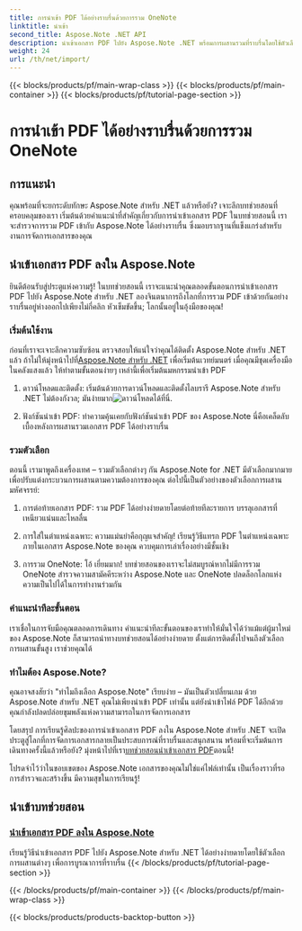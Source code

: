 ```yaml
---
title: การนำเข้า PDF ได้อย่างราบรื่นด้วยการรวม OneNote
linktitle: นำเข้า
second_title: Aspose.Note .NET API
description: นำเข้าเอกสาร PDF ไปยัง Aspose.Note .NET พร้อมการผสานรวมที่ราบรื่นโดยใช้ตัวเลือกการผสานที่หลากหลาย เรียนรู้ด้วยบทช่วยสอนทีละขั้นตอน รวมถึงการผสานรวม OneNote
weight: 24
url: /th/net/import/
---
```


{{< blocks/products/pf/main-wrap-class >}}
{{< blocks/products/pf/main-container >}}
{{< blocks/products/pf/tutorial-page-section >}}

# การนำเข้า PDF ได้อย่างราบรื่นด้วยการรวม OneNote


## การแนะนำ

คุณพร้อมที่จะยกระดับทักษะ Aspose.Note สำหรับ .NET แล้วหรือยัง? เจาะลึกบทช่วยสอนที่ครอบคลุมของเรา เริ่มต้นด้วยคำแนะนำที่สำคัญเกี่ยวกับการนำเข้าเอกสาร PDF ในบทช่วยสอนนี้ เราจะสำรวจการรวม PDF เข้ากับ Aspose.Note ได้อย่างราบรื่น ซึ่งมอบรากฐานที่แข็งแกร่งสำหรับงานการจัดการเอกสารของคุณ

## นำเข้าเอกสาร PDF ลงใน Aspose.Note

ยินดีต้อนรับสู่ประตูแห่งความรู้! ในบทช่วยสอนนี้ เราจะแนะนำคุณตลอดขั้นตอนการนำเข้าเอกสาร PDF ไปยัง Aspose.Note สำหรับ .NET ลองจินตนาการถึงโลกที่การรวม PDF เข้าด้วยกันอย่างราบรื่นอยู่ห่างออกไปเพียงไม่กี่คลิก หัวเข็มขัดขึ้น; โลกนั้นอยู่ในอุ้งมือของคุณ!

### เริ่มต้นใช้งาน

 ก่อนที่เราจะเจาะลึกความซับซ้อน ตรวจสอบให้แน่ใจว่าคุณได้ติดตั้ง Aspose.Note สำหรับ .NET แล้ว ถ้าไม่ให้มุ่งหน้าไปที่[Aspose.Note สำหรับ .NET](https://products.aspose.com/note/net) เพื่อเริ่มต้นเวทย์มนตร์ เมื่อคุณมีชุดเครื่องมือในคลังแสงแล้ว ให้ทำตามขั้นตอนง่ายๆ เหล่านี้เพื่อเริ่มต้นมหกรรมนำเข้า PDF

1. ดาวน์โหลดและติดตั้ง: เริ่มต้นด้วยการดาวน์โหลดและติดตั้งไลบรารี Aspose.Note สำหรับ .NET ไม่ต้องกังวล; มันง่ายมาก![ดาวน์โหลดได้ที่นี่](https://downloads.aspose.com/note/net).

2. ฟังก์ชันนำเข้า PDF: ทำความคุ้นเคยกับฟังก์ชันนำเข้า PDF ของ Aspose.Note นี่คือเคล็ดลับเบื้องหลังการผสานรวมเอกสาร PDF ได้อย่างราบรื่น

### รวมตัวเลือก

ตอนนี้ เรามาพูดถึงเครื่องเทศ – รวมตัวเลือกต่างๆ กัน Aspose.Note for .NET มีตัวเลือกมากมายเพื่อปรับแต่งกระบวนการผสานตามความต้องการของคุณ ต่อไปนี้เป็นตัวอย่างของตัวเลือกการผสานมหัศจรรย์:

1. การต่อท้ายเอกสาร PDF: รวม PDF ได้อย่างง่ายดายโดยต่อท้ายทีละรายการ บรรลุเอกสารที่เหนียวแน่นและไหลลื่น

2. การใส่ในตำแหน่งเฉพาะ: ความแม่นยำคือกุญแจสำคัญ! เรียนรู้วิธีแทรก PDF ในตำแหน่งเฉพาะภายในเอกสาร Aspose.Note ของคุณ ควบคุมการเล่าเรื่องอย่างมีชั้นเชิง

3. การรวม OneNote: โอ้ เยี่ยมมาก! บทช่วยสอนของเราจะไม่สมบูรณ์หากไม่มีการรวม OneNote สำรวจความสามัคคีระหว่าง Aspose.Note และ OneNote ปลดล็อกโลกแห่งความเป็นไปได้ในการทำงานร่วมกัน

### คำแนะนำทีละขั้นตอน

เราเชื่อในการจับมือคุณตลอดการเดินทาง คำแนะนำทีละขั้นตอนของเราทำให้มั่นใจได้ว่าแม้แต่ผู้มาใหม่ของ Aspose.Note ก็สามารถนำทางบทช่วยสอนได้อย่างง่ายดาย ตั้งแต่การติดตั้งไปจนถึงตัวเลือกการผสานขั้นสูง เราช่วยคุณได้

### ทำไมต้อง Aspose.Note?

คุณอาจสงสัยว่า "ทำไมถึงเลือก Aspose.Note" เรียบง่าย – มันเป็นตัวเปลี่ยนเกม ด้วย Aspose.Note สำหรับ .NET คุณไม่เพียงนำเข้า PDF เท่านั้น แต่ยังนำเข้าไฟล์ PDF ได้อีกด้วย คุณกำลังปลดปล่อยขุมพลังแห่งความสามารถในการจัดการเอกสาร

 โดยสรุป การเรียนรู้ศิลปะของการนำเข้าเอกสาร PDF ลงใน Aspose.Note สำหรับ .NET จะเปิดประตูสู่โลกที่การจัดการเอกสารกลายเป็นประสบการณ์ที่ราบรื่นและสนุกสนาน พร้อมที่จะเริ่มต้นการเดินทางครั้งนี้แล้วหรือยัง? มุ่งหน้าไปที่เรา[บทช่วยสอนนำเข้าเอกสาร PDF](./import-pdf-documents/)ตอนนี้!

โปรดจำไว้ว่าในขอบเขตของ Aspose.Note เอกสารของคุณไม่ใช่แค่ไฟล์เท่านั้น เป็นเรื่องราวที่รอการสำรวจและสร้างขึ้น มีความสุขในการเรียนรู้!
## นำเข้าบทช่วยสอน
### [นำเข้าเอกสาร PDF ลงใน Aspose.Note](./import-pdf-documents/)
เรียนรู้วิธีนำเข้าเอกสาร PDF ไปยัง Aspose.Note สำหรับ .NET ได้อย่างง่ายดายโดยใช้ตัวเลือกการผสานต่างๆ เพื่อการบูรณาการที่ราบรื่น
{{< /blocks/products/pf/tutorial-page-section >}}

{{< /blocks/products/pf/main-container >}}
{{< /blocks/products/pf/main-wrap-class >}}

{{< blocks/products/products-backtop-button >}}

